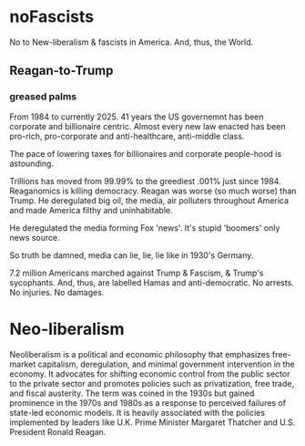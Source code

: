 # noFascists
No to New-liberalism &amp; fascists in America. And, thus, the World.

## Reagan-to-Trump

### greased palms

From 1984 to currently 2025. 41 years the US governemnt has been corporate and billionaire centric. 
Almost every new law enacted has been pro-rich, pro-corporate and anti-healthcare, anti-middle class.

The pace of lowering taxes for billionaires and corporate people-hood is astounding.

Trillions has moved from 99.99% to the greediest .001% just since 1984. Reaganomics is killing 
democracy. Reagan was worse (so much worse) than Trump. He deregulated big oil, the media, air 
polluters throughout America and made America filthy and uninhabitable.

He deregulated the media forming Fox 'news'. It's stupid 'boomers' only news source.

So truth be damned, media can lie, lie, lie like in 1930's Germany.

7.2 million Americans marched against Trump & Fascism, & Trump's sycophants. And, thus, are labelled Hamas and anti-democratic. No arrests. No injuries. No damages.

# Neo-liberalism
Neoliberalism is a political and economic philosophy that emphasizes free-market capitalism, 
deregulation, and minimal government intervention in the economy. It advocates for shifting 
economic control from the public sector to the private sector and promotes policies such as 
privatization, free trade, and fiscal austerity. The term was coined in the 1930s but gained 
prominence in the 1970s and 1980s as a response to perceived failures of state-led economic 
models. It is heavily associated with the policies implemented by leaders like U.K. Prime 
Minister Margaret Thatcher and U.S. President Ronald Reagan.

